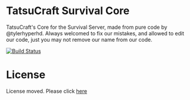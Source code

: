 # TatsuCraft Survival Core #
TatsuCraft's Core for the Survival Server, made from pure code by @tylerhyperhd. Always welcomed to fix our mistakes, and allowed to edit our code, just you may not remove our name from our code.

[![Build Status](https://drone.io/github.com/TatsuCraft/TCSCoreDevelopment/status.png)](https://drone.io/github.com/TatsuCraft/TCSCoreDevelopment/latest)

# License #
License moved. Please click [here](https://github.com/TatsuCraft/License)
